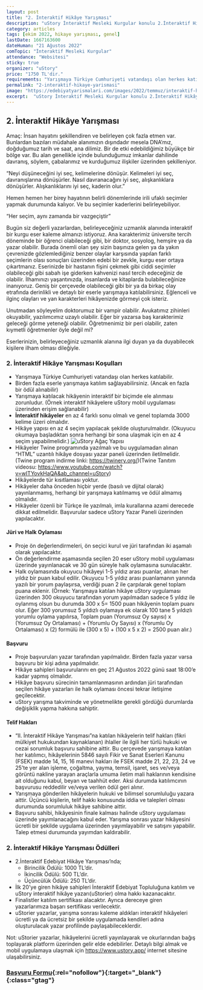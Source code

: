 ```yaml
---
layout: post
title: "2. İnteraktif Hikâye Yarışması"
description: "uStory İnteraktif Mesleki Kurgular konulu 2.İnteraktif Hikâye Yarışması düzenliyor."
category: articles
tags: [ekim 2022, hikaye yarışması, genel]
lastDate: 1667163600
dateHuman: "21 Ağustos 2022"
comTopic: "İnteraktif Mesleki Kurgular"
attendance: "Websitesi"
sticky: true
organizer: "uStory"
price: "1750 TL'dir."
requirements: "Yarışmaya Türkiye Cumhuriyeti vatandaşı olan herkes katılabilir."
permalink: "2-interaktif-hikaye-yarismasi"
image: "https://edebiyatyarismalari.com/images/2022/temmuz/interaktif-hikaye-yarismalari.jpg"
excerpt:  "uStory İnteraktif Mesleki Kurgular konulu 2.İnteraktif Hikâye Yarışması düzenliyor."
---
```


## 2. İnteraktif Hikâye Yarışması
Amaç: İnsan hayatını şekillendiren ve belirleyen çok fazla etmen var. Bunlardan bazıları müdahale alanımızın dışındadır mesela DNA’mız, doğduğumuz tarih ve saat, ana dilimiz. Bir de etki edebildiğimiz büyükçe bir bölge var. Bu alan genellikle içinde bulunduğumuz imkanlar dahilinde davranış, söylem, çabalarımız ve kurduğumuz ilişkiler üzerinden şekilleniyor.  

“Neyi düşüneceğini iyi seç, kelimelerine dönüşür. Kelimeleri iyi seç, davranışlarına dönüşürler. Nasıl davranacağını iyi seç, alışkanlıklara dönüşürler. Alışkanlıklarını iyi seç, kaderin olur.”  

Hemen hemen her birey hayatının belirli dönemlerinde irili ufaklı seçimler yapmak durumunda kalıyor. Ve bu seçimler kaderlerini belirleyebiliyor.  

“Her seçim, aynı zamanda bir vazgeçiştir”  

Bugün siz değerli yazarlardan, belirleyeceğiniz uzmanlık alanında interaktif bir kurgu eser kaleme almanızı istiyoruz. Ana karakterimiz üniversite tercih döneminde bir öğrenci olabileceği gibi, bir doktor, sosyolog, hemşire ya da yazar olabilir. Burada önemli olan şey sizin başınıza gelen ya da yakın çevrenizde gözlemlediğiniz benzer olaylar karşısında yapılan farklı seçimlerin olası sonuçları üzerinden edebi bir zevkle, kurgu eser ortaya çıkartmanız. Eserinizde bir hastanın fişini çekmek gibi ciddi seçimler olabileceği gibi sabah işe giderken kahvenizi nasıl tercih edeceğiniz de olabilir. İlhamınızı yaşantınızda, insanlarda ve kitaplarda bulabileceğinize inanıyoruz. Geniş bir çerçevede olabileceği gibi bir ya da birkaç olay etrafında derinlikli ve detaylı bir eserle yarışmaya katılabilirsiniz. Eğlenceli ve ilginç olayları ve yan karakterleri hikâyenizde görmeyi çok isteriz.  

Unutmadan söyleyelim doktorumuz bir vampir olabilir. Avukatımız zihinleri okuyabilir, yazılımcımız uzaylı olabilir. Eğer bir yazarsa baş karakterimiz geleceği görme yeteneği olabilir. Öğretmenimiz bir peri olabilir, zaten kıymetli öğretmenler öyle değil mi?  

Eserlerinizin, belirleyeceğiniz uzmanlık alanına ilgi duyan ya da duyabilecek kişilere ilham olması dileğiyle.  

### 2. İnteraktif Hikâye Yarışması Koşulları
- Yarışmaya Türkiye Cumhuriyeti vatandaşı olan herkes katılabilir.
- Birden fazla eserle yarışmaya katılım sağlayabilirsiniz. (Ancak en fazla bir ödül alınabilir)
- Yarışmaya katılacak hikâyenin interaktif bir biçimde ele alınması zorunludur. (Örnek interaktif hikâyelere uStory mobil uygulaması üzerinden erişim sağlanabilir) 
- **İnteraktif hikâyeler** en az 4 farklı sonu olmalı ve genel toplamda 3000 kelime üzeri olmalıdır.
- Hikâye yapısı en az 4 seçim yapılacak şekilde oluşturulmalıdır. (Okuyucu okumaya başladıktan sonra herhangi bir sona ulaşmak için en az 4 seçim yapabilmelidir.)
![uStory Ağaç Yapısı](https://edebiyatyarismalari.com/images/2022/temmuz/ustory-agac-yapisi.jpeg)
- Hikâyeler Twine programında yazılmalı ve bu uygulamadan alınan “HTML” uzantılı hikâye dosyası yazar paneli üzerinden iletilmelidir. (Twine program indirme linki: https://twinery.org/)(Twine Tanıtım videosu: https://www.youtube.com/watch?v=wITYovkHaQA&ab_channel=uStory)
- Hikâyelerde tür kısıtlaması yoktur.
- Hikâyeler daha önceden hiçbir yerde (basılı ve dijital olarak) yayınlanmamış, herhangi bir yarışmaya katılmamış ve ödül almamış olmalıdır.
- Hikâyeler özenli bir Türkçe ile yazılmalı, imla kurallarına azami derecede dikkat edilmelidir. Başvurular sadece uStory Yazar Paneli üzerinden yapılacaktır.

#### Jüri ve Halk Oylaması
- Proje ön değerlendirmeleri, ön seçici kurul ve jüri tarafından iki aşamalı olarak yapılacaktır. 
- Ön değerlendirme aşamasında seçilen 20 eser uStory mobil uygulaması üzerinde yayınlanacak ve 30 gün süreyle halk oylamasına sunulacaktır. 
- Halk oylamasında okuyucu hikâyeyi 1-5 yıldız arası puanlar, alınan her yıldız bir puan kabul edilir. Okuyucu 1-5 yıldız arası puanlamanın yanında yazılı bir yorum paylaşırsa, verdiği puan 2 ile çarpılarak genel toplam puana eklenir. (Örnek: Yarışmaya katılan hikâye uStory uygulaması üzerinden 300 okuyucu tarafından yorum yapılmadan sadece 5 yıldız ile oylanmış olsun bu durumda 300 x 5= 1500 puan hikâyenin toplam puanı olur. Eğer 300 yorumsuz 5 yıldızlı oylamaya ek olarak 100 tane 5 yıldızlı yorumlu oylama yapılırsa, Toplam puan (Yorumsuz Oy sayısı) x (Yorumsuz Oy Ortalaması) + (Yorumlu Oy Sayısı) x (Yorumlu Oy Ortalaması) x (2) formülü ile (300 x 5) + (100 x 5 x 2) = 2500 puan alır.)

#### Başvuru
- Proje başvuruları yazar tarafından yapılmalıdır. Birden fazla yazar varsa başvuru bir kişi adına yapılmalıdır. 
- Hikâye sahipleri başvurularını en geç 21 Ağustos 2022 günü saat 18:00’e kadar yapmış olmalıdır.
- Hikâye başvuru sürecinin tamamlanmasının ardından jüri tarafından seçilen hikâye yazarları ile halk oylaması öncesi tekrar iletişime geçilecektir. 
- uStory yarışma takviminde ve yönetmelikte gerekli gördüğü durumlarda değişiklik yapma hakkına sahiptir.

#### Telif Hakları
- “II. İnteraktif Hikâye Yarışması”na katılan hikâyelerin telif hakları (fikri mülkiyet hukukundan kaynaklanan) ihlaller ile ilgili her türlü hukuki ve cezai sorumluk başvuru sahibine aittir. Bu çerçevede yarışmaya katılan her katılımcı, hikâyelerinin 5846 sayılı Fikir ve Sanat Eserleri Kanunu (FSEK) madde 14, 15, 16 manevi hakları ile FSEK madde 21, 22, 23, 24 ve 25’te yer alan işleme, çoğaltma, yayma, temsil, işaret, ses ve/veya görüntü nakline yarayan araçlarla umuma iletim mali haklarının kendisine ait olduğunu kabul, beyan ve taahhüt eder. Aksi durumda katılımcının başvurusu reddedilir ve/veya verilen ödül geri alınır.
- Yarışmaya gönderilen hikâyelerin hukuki ve bilimsel sorumluluğu yazara aittir. Üçüncü kişilerin, telif hakkı konusunda iddia ve talepleri olması durumunda sorumluluk hikâye sahibine aittir.
- Başvuru sahibi, hikâyesinin finale kalması halinde uStory uygulaması üzerinde yayımlanacağını kabul eder. Yarışma sonrası yazar hikâyesini ücretli bir şekilde uygulama üzerinden yayımlayabilir ve satışını yapabilir. Talep etmesi durumunda yayımdan kaldırabilir.

### 2. İnteraktif Hikâye Yarışması Ödülleri
- 2.İnteraktif Edebiyat Hikâye Yarışması’nda; 
    - Birincilik Ödülü: 1000 TL’dir. 
    - İkincilik Ödülü: 500 TL’dir. 
    - Üçüncülük Ödülü: 250 TL’dir.
- İlk 20’ye giren hikâye sahipleri İnteraktif Edebiyat Topluluğuna katılım ve uStory interaktif hikâye yazarı(uStorier) olma hakkı kazanacaktır. 
- Finalistler katılım sertifikası alacaktır. Ayrıca dereceye giren yazarlarımıza başarı sertifikası verilecektir.
- uStorier yazarlar, yarışma sonrası kaleme aldıkları interaktif hikâyeleri ücretli ya da ücretsiz bir şekilde uygulamada kendileri adına oluşturulacak yazar profilinde paylaşabileceklerdir.  

Not: uStorier yazarlar, hikâyelerini ücretli yayınlayarak ve okurlarından bağış toplayarak platform üzerinden gelir elde edebilirler.
Detaylı bilgi almak ve mobil uygulamaya ulaşmak için https://www.ustory.app/ internet sitesine ulaşabilirsiniz.

### [Başvuru Formu](https://ustorier.ustory.app?ref=edebiyatyarismalari.com){:rel="nofollow"}{:target="_blank"}{:class="gtag"}
